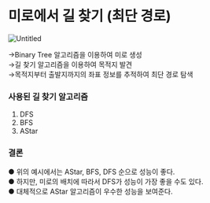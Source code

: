 # 미로에서 길 찾기 (최단 경로)

![Untitled](https://user-images.githubusercontent.com/64949855/97089344-07ed3100-1672-11eb-830d-040f5b156286.gif)

 →Binary Tree 알고리즘을 이용하여 미로 생성   
 →길 찾기 알고리즘을 이용하여 목적지 발견   
 →목적지부터 출발지까지의 좌표 정보를 추적하여 최단 경로 탐색   
   
   
   
### 사용된 길 찾기 알고리즘
1. DFS
2. BFS
3. AStar


### 결론
● 위의 예시에서는 AStar, BFS, DFS 순으로 성능이 좋다.   
● 하지만, 미로의 배치에 따라서 DFS가 성능이 가장 좋을 수도 있다.   
● 대체적으로 AStar 알고리즘이 우수한 성능을 보여준다.   
